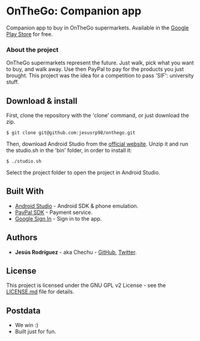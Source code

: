 # OnTheGo: Companion app
Companion app to buy in OnTheGo supermarkets. Available in the [Google Play Store](https://play.google.com/store/apps/details?id=com.chechu.onthego) for free.

### About the project
OnTheGo supermarkets represent the future. Just walk, pick what you want to buy, and walk away. Use then PayPal to pay for the products you just brought. This project was the idea for a competition to pass 'SIF': university stuff. 

## Download & install
First, clone the repository with the 'clone' command, or just download the zip.

```
$ git clone git@github.com:jesusrp98/onthego.git
```
Then, download Android Studio from the [official website](https://developer.android.com/studio/index.html). Unzip it and run the studio.sh in the 'bin' folder, in order to install it:
```
$ ./studio.sh
```
Select the project folder to open the project in Android Studio.

## Built With
* [Android Studio](https://developer.android.com/studio/index.html/) - Android SDK & phone emulation.
* [PayPal SDK](https://developer.paypal.com/docs/integration/mobile/android-integration-guide/) - Payment service.
* [Google Sign In](https://developers.google.com/identity/sign-in/android/start-integrating) - Sign in to the app.

## Authors
* **Jesús Rodríguez** - aka Chechu - [GitHub](https://github.com/jesusrp98), [Twitter](https://twitter.com/jesusrp98).

## License
This project is licensed under the GNU GPL v2 License - see the [LICENSE.md](LICENSE.md) file for details.

## Postdata
* We win :)
* Built just for fun.
